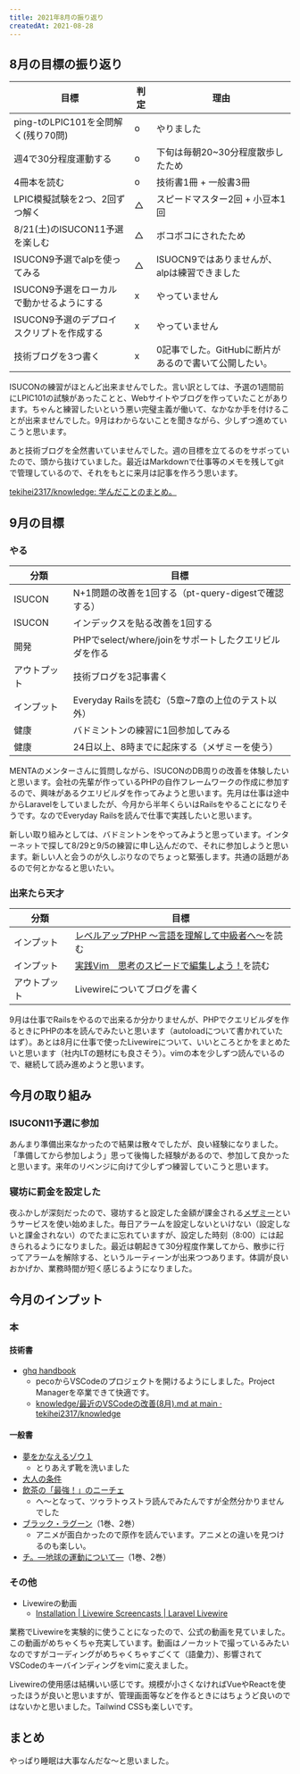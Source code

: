 ```yaml
---
title: 2021年8月の振り返り
createdAt: 2021-08-28
---
```


## 8月の目標の振り返り

| 目標                                      | 判定 | 理由                                       |
| ----------------------------------------- | ------ | ------------------------------------------ |
| ping-tのLPIC101を全問解く(残り70問)       | o      | やりました                                 |
| 週4で30分程度運動する                     | o      | 下旬は毎朝20~30分程度散歩したため          |
| 4冊本を読む                               | o      | 技術書1冊 + 一般書3冊                      |
| LPIC模擬試験を2つ、2回ずつ解く                | △      | スピードマスター2回 + 小豆本1回                                |
| 8/21(土)のISUCON11予選を楽しむ            | △      | ボコボコにされたため                       |
| ISUCON9予選でalpを使ってみる              | △      | ISUOCN9ではありませんが、alpは練習できました |
| ISUCON9予選をローカルで動かせるようにする | x      | やっていません                             |
| ISUCON9予選のデプロイスクリプトを作成する | x      | やっていません                             |
| 技術ブログを3つ書く                       | x      | 0記事でした。GitHubに断片があるので書いて公開したい。       |

ISUCONの練習がほとんど出来ませんでした。言い訳としては、予選の1週間前にLPIC101の試験があったことと、Webサイトやブログを作っていたことがあります。ちゃんと練習したいという悪い完璧主義が働いて、なかなか手を付けることが出来ませんでした。9月はわからないことを聞きながら、少しずつ進めていこうと思います。

あと技術ブログを全然書いていませんでした。週の目標を立てるのをサボっていたので、頭から抜けていました。最近はMarkdownで仕事等のメモを残してgitで管理しているので、それをもとに来月は記事を作ろう思います。

[tekihei2317/knowledge: 学んだことのまとめ。](https://github.com/tekihei2317/knowledge)

## 9月の目標

### やる

| 分類         | 目標                                                   |
| ------------ | ------------------------------------------------------ |
| ISUCON       | N+1問題の改善を1回する（pt-query-digestで確認する）    |
| ISUCON       | インデックスを貼る改善を1回する                        |
| 開発         | PHPでselect/where/joinをサポートしたクエリビルダを作る |
| アウトプット | 技術ブログを3記事書く                                  |
| インプット   | Everyday Railsを読む（5章~7章の上位のテスト以外）  |
| 健康         | バドミントンの練習に1回参加してみる                    |
| 健康         | 24日以上、8時までに起床する（メザミーを使う）          |

MENTAのメンターさんに質問しながら、ISUCONのDB周りの改善を体験したいと思います。会社の先輩が作っているPHPの自作フレームワークの作成に参加するので、興味があるクエリビルダを作ってみようと思います。先月は仕事は途中からLaravelをしていましたが、今月から半年くらいはRailsをやることになりそうです。なのでEveryday Railsを読んで仕事で実践したいと思います。

新しい取り組みとしては、バドミントンをやってみようと思っています。インターネットで探して8/29と9/5の練習に申し込んだので、それに参加しようと思います。新しい人と会うのが久しぶりなのでちょっと緊張します。共通の話題があるので何とかなると思いたい。

### 出来たら天才

| 分類         | 目標                                                                                                                                    |
| ------------ | --------------------------------------------------------------------------------------------------------------------------------------- |
| インプット   | [レベルアップPHP ～言語を理解して中級者へ～](https://www.amazon.co.jp/dp/B07Q9PPP2T/ref=dp-kindle-redirect?_encoding=UTF8&btkr=1)を読む |
| インプット   | [実践Vim　思考のスピードで編集しよう！](https://www.amazon.co.jp/%E5%AE%9F%E8%B7%B5Vim-%E6%80%9D%E8%80%83%E3%81%AE%E3%82%B9%E3%83%94%E3%83%BC%E3%83%89%E3%81%A7%E7%B7%A8%E9%9B%86%E3%81%97%E3%82%88%E3%81%86%EF%BC%81-%E3%82%A2%E3%82%B9%E3%82%AD%E3%83%BC%E6%9B%B8%E7%B1%8D-%EF%BC%A4%EF%BD%92%EF%BD%85%EF%BD%97-%EF%BC%AE%EF%BD%85%EF%BD%89%EF%BD%8C-ebook/dp/B00HWLJI3U)を読む                                                                                                                                        |
| アウトプット | Livewireについてブログを書く                                                                                                            |

9月は仕事でRailsをやるので出来るか分かりませんが、PHPでクエリビルダを作るときにPHPの本を読んでみたいと思います（autoloadについて書かれていたはず）。あとは8月に仕事で使ったLivewireについて、いいところとかをまとめたいと思います（社内LTの題材にも良さそう）。vimの本を少しずつ読んでいるので、継続して読み進めようと思います。

## 今月の取り組み

### ISUCON11予選に参加

あんまり準備出来なかったので結果は散々でしたが、良い経験になりました。「準備してから参加しよう」思って後悔した経験があるので、参加して良かったと思います。来年のリベンジに向けて少しずつ練習していこうと思います。

### 寝坊に罰金を設定した

夜ふかしが深刻だったので、寝坊すると設定した金額が課金される[メザミー](https://mezamee.com)というサービスを使い始めました。毎日アラームを設定しないといけない（設定しないと課金されない）のでたまに忘れていますが、設定した時刻（8:00）には起きられるようになりました。最近は朝起きて30分程度作業してから、散歩に行ってアラームを解除する、というルーティーンが出来つつあります。体調が良いおかげか、業務時間が短く感じるようになりました。

## 今月のインプット

### 本

#### 技術書

- [ghq handbook](https://leanpub.com/ghq-handbook)
  - pecoからVSCodeのプロジェクトを開けるようにしました。Project Managerを卒業できて快適です。
  - [knowledge/最近のVSCodeの改善(8月).md at main · tekihei2317/knowledge](https://github.com/tekihei2317/knowledge/blob/main/vscode/%E6%9C%80%E8%BF%91%E3%81%AEVSCode%E3%81%AE%E6%94%B9%E5%96%84%288%E6%9C%88%29.md)

#### 一般書

- [夢をかなえるゾウ１](https://www.amazon.co.jp/gp/product/B091PWJ82D/ref=ppx_yo_dt_b_d_asin_title_o01?ie=UTF8&psc=1)
  - とりあえず靴を洗いました
- [大人の条件](https://www.amazon.co.jp/gp/product/B08R8512G9/ref=ppx_yo_dt_b_d_asin_title_o00?ie=UTF8&psc=1)
- [飲茶の「最強！」のニーチェ](https://www.amazon.co.jp/gp/product/B07PLPC6SX/ref=ppx_yo_dt_b_d_asin_title_o09?ie=UTF8&psc=1)
  - へ〜となって、ツゥラトゥストラ読んでみたんですが全然分かりませんでした
- [ブラック・ラグーン](https://www.amazon.co.jp/gp/product/B009JZH8R0/ref=ppx_yo_dt_b_d_asin_title_o04?ie=UTF8&psc=1)（1巻、2巻）
  - アニメが面白かったので原作を読んでいます。アニメとの違いを見つけるのも楽しい。
- [チ。―地球の運動について―](https://www.amazon.co.jp/gp/product/B08P5GG18C/ref=ppx_yo_dt_b_d_asin_title_o07?ie=UTF8&psc=1)（1巻、2巻）

### その他

- Livewireの動画
  - [Installation | Livewire Screencasts | Laravel Livewire](https://laravel-livewire.com/screencasts/installation)

業務でLivewireを実験的に使うことになったので、公式の動画を見ていました。この動画がめちゃくちゃ充実しています。動画はノーカットで撮っているみたいなのですがコーディングがめちゃくちゃすごくて（語彙力）、影響されてVSCodeのキーバインディングをvimに変えました。

Livewireの使用感は結構いい感じです。規模が小さくなければVueやReactを使ったほうが良いと思いますが、管理画面等などを作るときにはちょうど良いのではないかと思いました。Tailwind CSSも楽しいです。

## まとめ

やっぱり睡眠は大事なんだな〜と思いました。
